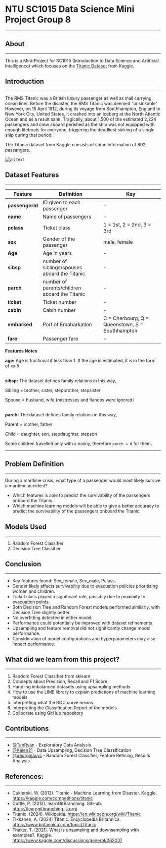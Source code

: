 # NTU SC1015 Data Science Mini Project Group 8
---

## About
---

This is a Mini-Project for SC1015 (Introduction to Data Science and Artificial Intelligence) which focuses on the [Titanic Dataset](https://kaggle.com/competitions/titanic) from Kaggle.

## Introduction
---

The RMS Titanic was a British luxury passenger as well as mail carrying ocean liner. Before the disaster, the RMS Titanic was deemed "unsinkable" However, on 15 April 1912, during its voyage from Southhampton, England to New York City, United States, it crashed into an iceberg at the North Atlantic Ocean and as a result sank. Tragically, about 1,500 of the estimated 2,224 passengers and crew aboard perished as the ship was not equipped with enough lifeboats for everyone, triggering the deadliest sinking of a single ship during that period. 

The Titanic dataset from Kaggle consists of some information of 892 passangers. 

![alt text](https://www.worldhistory.org/img/r/p/1500x1500/14047.png.webp?v=1706789164 "RMS Titanic")

## Dataset Features
---

| **Feature** | **Definition** | **Key** |  
|----------------|----------------|---------|  
| **passengerId** | ID given to each passenger | - |
| **name** | Name of passengers | - |
| **pclass** | Ticket class | 1 = 1st, 2 = 2nd, 3 = 3rd |  
| **sex** | Gender of the passenger | male, female |  
| **Age** | Age in years | - |  
| **sibsp** | number of siblings/spouses aboard the Titanic | - |  
| **parch** | number of parents/children aboard the Titanic | - |  
| **ticket** | Ticket number | - |  
| **cabin** | Cabin number | - |  
| **embarked** | Port of Emabarkation | C = Cherbourg, Q = Queenstown, S = Southhampton |  
| **fare** | Passenger fare | - |

**Features Notes**

**age:** Age is fractional if less than 1. If the age is estimated, it is in the form of xx.5  <br/><br/>

**sibsp:** The dataset defines family relations in this way,

Sibling = brother, sister, stepbrother, stepsister

Spouse = husband, wife (mistresses and fiancés were ignored)  <br/><br/>


**parch:** The dataset defines family relations in this way,

Parent = mother, father

Child = daughter, son, stepdaughter, stepson

Some children travelled only with a nanny, therefore `parch = 0` for them.

---

## Problem Definition
---

During a maritime crisis, what type of a passenger would most likely survive a maritime accident?  
* Which features is able to predict the survivability of the passengers onbaord the Titanic.   
* Which machine learning models will be able to give a better accuracy to predict the survivability of the passengers onboard the Titanic. 

## Models Used
---

1. Random Forest Classifier   
2. Decision Tree Classifier 

## Conclusion
---

* Key features found: Sex_female, Sex_male, Pclass.
* Gender likely affects survivability due to evacuation policies prioritizing women and children.
* Ticket class played a significant role, possibly due to proximity to evacuation points.
* Both Decision Tree and Random Forest models performed similarly, with Decision Tree slightly better.
* No overfitting detected in either model.
* Performance could potentially be improved with dataset refinements.
* Upsampling and feature removal did not significantly change model performance.
* Consideration of model configurations and hyperparameters may also impact performance. 

## What did we learn from this project?
---

1. Random Forest Classifier from sklearn 
2. Concepts about Precision, Recall and F1 Score 
3. Handling imbalanced datasets using upsampling methods  
4. How to use the LIME library to explain predictions of machine learning models 
5. Interpreting what the ROC curve means 
6. Interpreting the Classification Report of the models 
7. Collborate using GitHub repository 

## Contributions 
--- 
 
* [@TanRyan](https://github.com/TanRyan) - Exploratory Data Analysis
* [@Kaien21](https://github.com/Kaien21) - Data Upsampling, Decision Tree Classification
* [@georginacyc](https://github.com/georginacyc) - Random Forest Classifier, Feature Refining, Results Analysis


## References:
---

* Cukierski, W. (2012). Titanic - Machine Learning from Disaster. Kaggle. https://kaggle.com/competitions/titanic 
* Cottle, P. (2012). learnGitBranching. GitHub. https://learngitbranching.js.org/ 
* Titanic. (2024). Wikipeida. https://en.wikipedia.org/wiki/Titanic 
* Tikkanen, A. (2024) Titanic. Encyclopedia Britannica. https://www.britannica.com/topic/Titanic 
* Thaker, T. (2021). What is upsampling and downsampling with examples?. Kaggle. https://www.kaggle.com/discussions/general/262007
